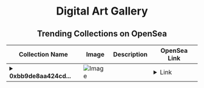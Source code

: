 <div align="center">

# Digital Art Gallery

## Trending Collections on OpenSea

| Collection Name                       | Image                                                                                     | Description                       | OpenSea Link                                                                                          |
|---------------------------------------|-------------------------------------------------------------------------------------------|-----------------------------------|--------------------------------------------------------------------------------------------------------|
| **<details><summary>0xbb9de8aa424cd...</summary>0xbb9de8aa424cd09d3df8367902477b42af31ebc3</details>** | ![Image](https://i2.seadn.io/optimism/0x2b4af402b907327489273847f7ee3b7c9a3b1187/9ae436df9b76bc38bc7163286d56c5/509ae436df9b76bc38bc7163286d56c5.png?w=200&auto=format) |  | <details><summary>Link</summary>[0xbb9de8aa424cd09d3df8367902477b42af31ebc3](https://opensea.io/collection/0xbb9de8aa424cd09d3df8367902477b42af31ebc3)</details> |

</div>